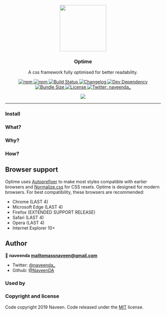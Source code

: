 <p align="center">
    <a href="https://naveenda.github.io/optime" target="_blank"><img width="150" src="https://rawcdn.githack.com/NaveenDA/optime/247758fcf9a115410fbcdca3632f6295ea51665a/resources/optime-logo.svg"></a>
  </p>
    <h3 align="center"> Optime</h3>
 <p align="center">A css framework fully optimised for better readability.</p>



<p align="center">
  <a href="https://www.npmjs.com/package/optime">
    <img alt="npm" src="https://img.shields.io/npm/v/optime" />
  </a>
  <a href="https://www.npmjs.com/package/optime">
    <img alt="npm" src="https://img.shields.io/npm/dm/optime" />
  </a>
  <a href="https://travis-ci.org/NaveenDA/optime">
    <img
      alt="Build Status"
      src="https://travis-ci.org/NaveenDA/optime.svg?branch=master"
    />
  </a>
  <a href="CHANGELOG.md">
    <img
      alt="Changelog"
      src="https://img.shields.io/badge/changelog-md-blue.svg"
    />
  </a>
  <a href="https://david-dm.org/naveenda/optime?type=dev">
    <img
      alt="Dev Dependency"
      src="https://img.shields.io/david/dev/naveenda/optime"
    />
  </a>
  <a href="https://bundlephobia.com/result?p=optime">
    <img
      alt="Bundle Size"
      src="https://img.shields.io/bundlephobia/minzip/optime"
    />
  </a>
  <a href="https://github.com/NaveenDA/optime/blob/master/LICENSE">
    <img alt="License" src="https://img.shields.io/npm/l/optime" />
  </a>
    <a href="https://twitter.com/naveenda_">
    <img alt="Twitter: naveenda_" src="https://img.shields.io/twitter/follow/naveenda_.svg?style=social" target="_blank" />
  </a>
</p>

<p align="center"><img src="https://rawcdn.githack.com/NaveenDA/optime/aaad32e6fb770a6f1be885e64a4d8563cd71976b/resources/optime-react-comparision.png"></p>

------



### Install


### What?

### Why?

### How?

## Browser support
Optime uses [Autoprefixer](https://github.com/postcss/autoprefixer) to make most styles compatible with earlier browsers and [Normalize.css](https://necolas.github.io/normalize.css/) for CSS resets. Optime is designed for modern browsers. For best compatibility, these browsers are recommended:

- Chrome (LAST 4)
- Microsoft Edge (LAST 4)
- Firefox (EXTENDED SUPPORT RELEASE)
- Safari (LAST 4)
- Opera (LAST 4)
- Internet Explorer 10+



## Author

👤 **naveenda <mailtomassnaveen@gmail.com>**

* Twitter: [@naveenda_](https://twitter.com/naveenda_)
* Github: [@NaveenDA](https://github.com/NaveenDA)


### Used by


### Copyright and license
Code copyright 2019 Naveen. Code released under the [MIT](LICENSE) license.


